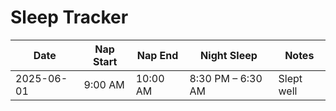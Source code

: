 # Sleep Tracker

| Date | Nap Start | Nap End | Night Sleep | Notes |
|------|-----------|---------|-------------|-------|
| 2025-06-01 | 9:00 AM | 10:00 AM | 8:30 PM – 6:30 AM | Slept well |

